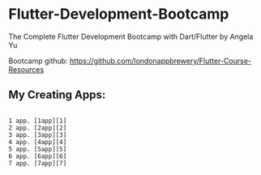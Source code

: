 # Flutter-Development-Bootcamp
The Complete Flutter Development Bootcamp with Dart/Flutter by Angela Yu

Bootcamp github: https://github.com/londonappbrewery/Flutter-Course-Resources

## My Creating Apps:
<code>
1 app. [1app][1]
2 app. [2app][2]
3 app. [3app][3]
4 app. [4app][4]
5 app. [5app][5]
6 app. [6app][6]
7 app. [7app][7]

[1]: http://google.com/        "1app"
[2]: http://google.com/        "2app"
[3]: http://google.com/        "3app"
[4]: http://google.com/        "4app"
[5]: http://google.com/        "5app"
[6]: http://google.com/        "6app"
[7]: https://github.com/difurei/Flutter-Development-Bootcamp/tree/7_app_destini        "7app"
</code>
